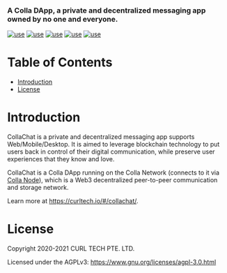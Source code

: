 ### A Colla DApp, a private and decentralized messaging app owned by no one and everyone.

[![use](https://img.shields.io/badge/use-js--libp2p-yellowgreen.svg)](https://github.com/libp2p/js-libp2p)
[![use](https://img.shields.io/badge/use-js--ipfs-blue.svg)](https://github.com/ipfs/js-ipfs)
[![use](https://img.shields.io/badge/use-libsignal--protocol-red.svg)](https://github.com/privacyresearchgroup/libsignal-protocol-typescript)
[![use](https://img.shields.io/badge/use-openpgp-brightgreen.svg)](https://github.com/openpgpjs/openpgpjs)
[![use](https://img.shields.io/badge/use-pion-orange.svg)](https://github.com/pion/ion-sdk-js)

# Table of Contents
- [Introduction](#introduction)
- [License](#license)

# Introduction
CollaChat is a private and decentralized messaging app supports Web/Mobile/Desktop. It is aimed to leverage blockchain technology to put users back in control of their digital communication, while preserve user experiences that they know and love.

CollaChat is a Colla DApp running on the Colla Network (connects to it via [Colla Node](https://github.com/curltech/go-colla-node)), which is a Web3 decentralized peer-to-peer communication and storage network.

Learn more at https://curltech.io/#/collachat/.

# License
Copyright 2020-2021 CURL TECH PTE. LTD.

Licensed under the AGPLv3: https://www.gnu.org/licenses/agpl-3.0.html
